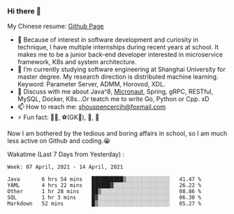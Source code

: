 ### Hi there 👋

My Chinese resume: [Github Page](https://spencercjh.github.io/resume/)

- 🔭 Because of interest in software development and curiosity in technique, I have multiple internships during recent years at school. It makes me to be a junior back-end developer interested in microservice framework, K8s and system architecture.
- 🌱 I’m currently studying software engineering at Shanghai University for master degree. My research direction is distributed machine learning. Keyword: Parameter Server, ADMM, Horovod, XDL.
- 💬 Discuss with me about Java^8, [Micronaut](http://micronaut.io/), Spring, gRPC, RESTful, MySQL, Docker, K8s...Or teatch me to write Go, Python or Cpp. xD
- 📫 How to reach me: shouspencercjh@foxmail.com
- ⚡ Fun fact: 🚴‍♂️, ⚽(GK🥅), 🏓, 🏸

Now I am bothered by the tedious and boring affairs in school, so I am much less active on Github and coding.😭

Wakatime (Last 7 Days from Yesterday) :

<!--START_SECTION:waka-->
```text
Week: 07 April, 2021 - 14 April, 2021

Java       6 hrs 54 mins   ██████████▒░░░░░░░░░░░░░░   41.47 % 
YAML       4 hrs 22 mins   ██████▓░░░░░░░░░░░░░░░░░░   26.22 % 
Other      1 hr 28 mins    ██▒░░░░░░░░░░░░░░░░░░░░░░   08.86 % 
SQL        1 hr 3 mins     █▓░░░░░░░░░░░░░░░░░░░░░░░   06.30 % 
Markdown   52 mins         █▒░░░░░░░░░░░░░░░░░░░░░░░   05.27 % 
```
<!--END_SECTION:waka-->
